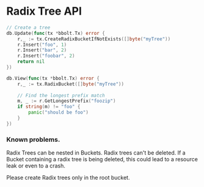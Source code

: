 # Radix Tree API

```go
// Create a tree
db.Update(func(tx *bbolt.Tx) error {
	r,_ := tx.CreateRadixBucketIfNotExists([]byte("myTree"))
	r.Insert("foo", 1)
	r.Insert("bar", 2)
	r.Insert("foobar", 2)
    return nil
})

db.View(func(tx *bbolt.Tx) error {
	r,_ := tx.RadixBucket([]byte("myTree"))
	
	// Find the longest prefix match
	m, _ := r.GetLongestPrefix("foozip")
	if string(m) != "foo" {
    	panic("should be foo")
	}
})
```

### Known problems.

Radix Trees can be nested in Buckets. Radix trees can't be deleted.
If a Bucket containing a radix tree is being deleted, this could lead to a resource leak or even to a crash.

Please create Radix trees only in the root bucket.
